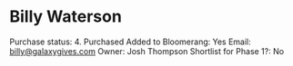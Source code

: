 # Billy Waterson

Purchase status: 4. Purchased
Added to Bloomerang: Yes
Email: billy@galaxygives.com
Owner: Josh Thompson
Shortlist for Phase 1?: No